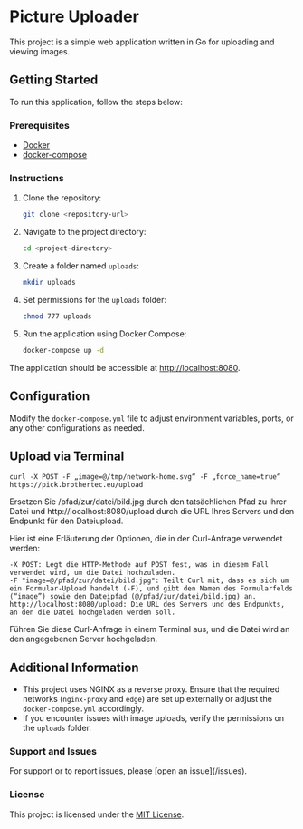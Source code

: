 # Picture Uploader

This project is a simple web application written in Go for uploading and viewing images.

## Getting Started

To run this application, follow the steps below:

### Prerequisites

- [Docker](https://www.docker.com/)
- [docker-compose](https://docs.docker.com/compose/)

### Instructions

1. Clone the repository:

    ```bash
    git clone <repository-url>
    ```

2. Navigate to the project directory:

    ```bash
    cd <project-directory>
    ```

3. Create a folder named `uploads`:

    ```bash
    mkdir uploads
    ```

4. Set permissions for the `uploads` folder:

    ```bash
    chmod 777 uploads
    ```

5. Run the application using Docker Compose:

    ```bash
    docker-compose up -d
    ```

The application should be accessible at [http://localhost:8080](http://localhost:8080).

## Configuration

Modify the `docker-compose.yml` file to adjust environment variables, ports, or any other configurations as needed.

## Upload via Terminal

    curl -X POST -F „image=@/tmp/network-home.svg“ -F „force_name=true“ https://pick.brothertec.eu/upload

Ersetzen Sie /pfad/zur/datei/bild.jpg durch den tatsächlichen Pfad zu Ihrer Datei und http://localhost:8080/upload durch die URL Ihres Servers und den Endpunkt für den Dateiupload.

Hier ist eine Erläuterung der Optionen, die in der Curl-Anfrage verwendet werden:

    -X POST: Legt die HTTP-Methode auf POST fest, was in diesem Fall verwendet wird, um die Datei hochzuladen.
    -F "image=@/pfad/zur/datei/bild.jpg": Teilt Curl mit, dass es sich um ein Formular-Upload handelt (-F), und gibt den Namen des Formularfelds (“image”) sowie den Dateipfad (@/pfad/zur/datei/bild.jpg) an.
    http://localhost:8080/upload: Die URL des Servers und des Endpunkts, an den die Datei hochgeladen werden soll.

Führen Sie diese Curl-Anfrage in einem Terminal aus, und die Datei wird an den angegebenen Server hochgeladen.

## Additional Information

- This project uses NGINX as a reverse proxy. Ensure that the required networks (`nginx-proxy` and `edge`) are set up externally or adjust the `docker-compose.yml` accordingly.
- If you encounter issues with image uploads, verify the permissions on the `uploads` folder.

### Support and Issues

For support or to report issues, please [open an issue](<repository-url>/issues).

### License

This project is licensed under the [MIT License](LICENSE).
